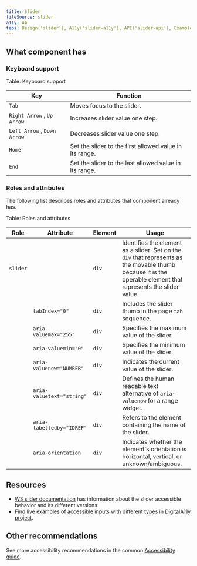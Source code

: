 ```yaml
---
title: Slider
fileSource: slider
a11y: AA
tabs: Design('slider'), A11y('slider-a11y'), API('slider-api'), Example('slider-code'), Changelog('slider-changelog')
---
```


## What component has

### Keyboard support

Table: Keyboard support

| Key                   | Function                                                |
| --------------------- | ------------------------------------------------------- |
| `Tab` | Moves focus to the slider.                              |
| `Right Arrow` , `Up Arrow` | Increases slider value one step.                  |
| `Left Arrow` , `Down Arrow` | Decreases slider value one step.                   |
| `Home` | Set the slider to the first allowed value in its range. |
| `End` | Set the slider to the last allowed value in its range.  |

### Roles and attributes

The following list describes roles and attributes that component already has.

Table: Roles and attributes

| Role     | Attribute                 | Element | Usage                                                                                                                                                          |
| -------- | ------------------------- | ------- | -------------------------------------------------------------------------------------------------------------------------------------------------------------- |
| `slider` |                           | `div` | Identifies the element as a slider. Set on the `div` that represents as the movable thumb because it is the operable element that represents the slider value. |
|          | `tabIndex="0"` | `div` | Includes the slider thumb in the page `tab` sequence.                                                                                                          |
|          | `aria-valuemax="255"` | `div` | Specifies the maximum value of the slider.                                                                                                                     |
|          | `aria-valuemin="0"` | `div` | Specifies the minimum value of the slider.                                                                                                                     |
|          | `aria-valuenow="NUMBER"` | `div` | Indicates the current value of the slider.                                                                                                                     |
|          | `aria-valuetext="string"` | `div` | Defines the human readable text alternative of `aria-valuenow` for a range widget.                                                                             |
|          | `aria-labelledby="IDREF"` | `div` | Refers to the element containing the name of the slider.                                                                                                       |
|          | `aria-orientation` | `div` | Indicates whether the element's orientation is horizontal, vertical, or unknown/ambiguous.                                                                     |

## Resources

* [W3 slider documentation](https://www.w3.org/WAI/ARIA/apg/patterns/slider/) has information about the slider accessible behavior and its different versions.
* Find live examples of accessible inputs with different types in [DigitalA11y project](https://www.digitala11y.com/demos/accessibility-of-html-input-types-examples/).

## Other recommendations

See more accessibility recommendations in the common [Accessibility guide](/core-principles/a11y/a11y).

<!--@include: ./slider-a11y-report.md-->
